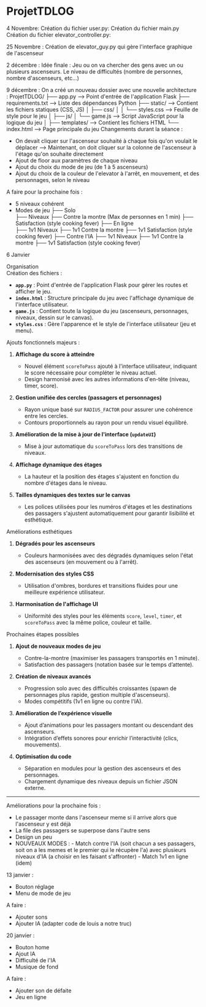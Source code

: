 # ProjetTDLOG
4 Novembre:
Création du fichier user.py:
Création du fichier main.py  
Création du fichier elevator_controller.py:

25 Novembre :
Création de elevator_guy.py qui gère l'interface graphique de l'ascenseur

2 décembre : 
Idée finale : Jeu ou on va chercher des gens avec un ou plusieurs ascenseurs. Le niveau de difficultés (nombre de personnes, nombre d'ascenseurs, etc...)

9 décembre : 
On a créé un nouveau dossier avec une nouvelle architecture :
ProjetTDLOG/
├── app.py               --> Point d'entrée de l'application Flask
├── requirements.txt     --> Liste des dépendances Python
├── static/              --> Contient les fichiers statiques (CSS, JS)
│   ├── css/
│   │   └── styles.css    --> Feuille de style pour le jeu
│   ├── js/
│       └── game.js       --> Script JavaScript pour la logique du jeu
│ 
├── templates/           --> Contient les fichiers HTML
        └── index.html        --> Page principale du jeu
Changements durant la séance : 
- On devait cliquer sur l'ascenseur souhaité à chaque fois qu'on voulait le déplacer --> Maintenant, on doit cliquer sur la colonne de l'ascenseur à l'étage qu'on souhaite directement
- Ajout de floor aux paramètres de chaque niveau
- Ajout du choix du mode de jeu (de 1 à 5 ascenseurs)
- Ajout du choix de la couleur de l'elevator à l'arrêt, en mouvement, et des personnages, selon le niveau

A faire pour la prochaine fois :
- 5 niveaux cohérent
- Modes de jeu
    ├── Solo     
            ├── Niveaux
            ├── Contre la montre (Max de personnes en 1 min)
            ├── Satisfaction (style cooking fever)
    ├── En ligne     
            ├── 1v1 Niveaux
            ├── 1v1 Contre la montre
            ├── 1v1 Satisfaction (style cooking fever)
    ├── Contre l'IA
            ├── 1v1 Niveaux
            ├── 1v1 Contre la montre 
            ├── 1v1 Satisfaction (style cooking fever)
    
6 Janvier  

Organisation  
Création des fichiers :  
- **`app.py`** : Point d'entrée de l'application Flask pour gérer les routes et afficher le jeu.  
- **`index.html`** : Structure principale du jeu avec l'affichage dynamique de l'interface utilisateur.  
- **`game.js`** : Contient toute la logique du jeu (ascenseurs, personnages, niveaux, dessin sur le canvas).  
- **`styles.css`** : Gère l'apparence et le style de l'interface utilisateur (jeu et menu).  


Ajouts fonctionnels majeurs :   

1. **Affichage du score à atteindre**  
   - Nouvel élément `scoreToPass` ajouté à l'interface utilisateur, indiquant le score nécessaire pour compléter le niveau actuel.  
   - Design harmonisé avec les autres informations d'en-tête (niveau, timer, score).  

2. **Gestion unifiée des cercles (passagers et personnages)**  
   - Rayon unique basé sur `RADIUS_FACTOR` pour assurer une cohérence entre les cercles.  
   - Contours proportionnels au rayon pour un rendu visuel équilibré.  

3. **Amélioration de la mise à jour de l'interface (`updateUI`)**  
   - Mise à jour automatique du `scoreToPass` lors des transitions de niveaux.  

4. **Affichage dynamique des étages**  
   - La hauteur et la position des étages s'ajustent en fonction du nombre d'étages dans le niveau.  

5. **Tailles dynamiques des textes sur le canvas**  
   - Les polices utilisées pour les numéros d'étages et les destinations des passagers s'ajustent automatiquement pour garantir lisibilité et esthétique.  


Améliorations esthétiques  
1. **Dégradés pour les ascenseurs**  
   - Couleurs harmonisées avec des dégradés dynamiques selon l'état des ascenseurs (en mouvement ou à l'arrêt).  

2. **Modernisation des styles CSS**  
   - Utilisation d'ombres, bordures et transitions fluides pour une meilleure expérience utilisateur.  

3. **Harmonisation de l'affichage UI**  
   - Uniformité des styles pour les éléments `score`, `level`, `timer`, et `scoreToPass` avec la même police, couleur et taille.  


Prochaines étapes possibles  
1. **Ajout de nouveaux modes de jeu**  
   - Contre-la-montre (maximiser les passagers transportés en 1 minute).  
   - Satisfaction des passagers (notation basée sur le temps d’attente).  

2. **Création de niveaux avancés**  
   - Progression solo avec des difficultés croissantes (spawn de personnages plus rapide, gestion multiple d'ascenseurs).  
   - Modes compétitifs (1v1 en ligne ou contre l'IA).  

3. **Amélioration de l’expérience visuelle**  
   - Ajout d’animations pour les passagers montant ou descendant des ascenseurs.  
   - Intégration d’effets sonores pour enrichir l’interactivité (clics, mouvements).  

4. **Optimisation du code**  
   - Séparation en modules pour la gestion des ascenseurs et des personnages.  
   - Chargement dynamique des niveaux depuis un fichier JSON externe.  

---
Améliorations pour la prochaine fois : 
- Le passager monte dans l'ascenseur meme si il arrive alors que l'ascenseur y est déjà
- La file des passagers se superpose dans l'autre sens
- Design un peu
- NOUVEAUX MODES : 
        - Match contre l'IA (soit chacun a ses passagers, soit on a les memes et le premier qui le récupère l'a) avec plusieurs niveaux d'IA (a choisir en les faisant s'affronter)
        - Match 1v1 en ligne (idem)


13 janvier :
- Bouton réglage
- Menu de mode de jeu 

A faire : 
- Ajouter sons
- Ajouter IA (adapter code de louis a notre truc)

20 janvier : 
- Bouton home
- Ajout IA
- Difficulté de l'IA
- Musique de fond

A faire :
- Ajouter son de défaite
- Jeu en ligne 
